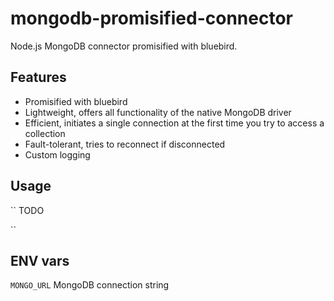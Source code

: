 # mongodb-promisified-connector
Node.js MongoDB connector promisified with bluebird.

## Features

- Promisified with bluebird
- Lightweight, offers all functionality of the native MongoDB driver
- Efficient, initiates a single connection at the first time you try to access a collection
- Fault-tolerant, tries to reconnect if disconnected
- Custom logging

## Usage
``
TODO

``

## ENV vars

`MONGO_URL` MongoDB connection string
